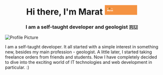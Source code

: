 



<!DOCTYPE html>
<html lang="en">
  <head>
    <meta charset="UTF-8">
  </head>
  <body>
    <h1 align="center">Hi there, I'm Marat
<img src="https://github.com/Clever1mistory/Clever1mistory/blob/main/header.png?raw=true" height="32"/></h1>
<h3 align="center">I am a self-taught developer and geologist 🇷🇺</h3>
    <div class="container">
      <img src="blob:https://web.telegram.org/4a7a1088-5879-431b-b7df-fe52c63e3d74" alt="Profile Picture">
      <div>
        <p>I am a self-taught developer. It all started with a simple interest in something new, besides my main profession - geologist. A little later, I started taking freelance orders from friends and students.
Now I have completely decided to dive into the exciting world of IT technologies and web development in particular. :)</p>
      </div>
    </div>
  </body>
</html>
